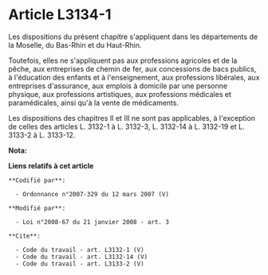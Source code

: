 # Article L3134-1

Les dispositions du présent chapitre s'appliquent dans les départements de la Moselle, du Bas-Rhin et du Haut-Rhin. 

Toutefois, elles ne s'appliquent pas aux professions agricoles et de la pêche, aux entreprises de chemin de fer, aux
concessions de bacs publics, à l'éducation des enfants et à l'enseignement, aux professions libérales, aux entreprises
d'assurance, aux emplois à domicile par une personne physique, aux professions artistiques, aux professions médicales et
paramédicales, ainsi qu'à la vente de médicaments. 

Les dispositions des chapitres II et III ne sont pas applicables, à l'exception de celles des articles L. 3132-1 à L. 3132-3,
L. 3132-14 à L. 3132-19 et L. 3133-2 à L. 3133-12.

**Nota:**



**Liens relatifs à cet article**

	**Codifié par**:

	  - Ordonnance n°2007-329 du 12 mars 2007 (V)

	**Modifié par**:

	  - Loi n°2008-67 du 21 janvier 2008 - art. 3

	**Cite**:

	  - Code du travail - art. L3132-1 (V)
	  - Code du travail - art. L3132-14 (V)
	  - Code du travail - art. L3133-2 (V)
